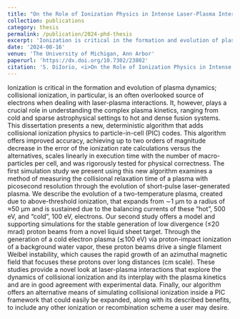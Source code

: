 ```yaml
---
title: "On the Role of Ionization Physics in Intense Laser-Plasma Interactions"
collection: publications
category: thesis
permalink: /publication/2024-phd-thesis
excerpt: 'Ionization is critical in the formation and evolution of plasma dynamics; collisional ionization, in particular, is an often overlooked source of electrons when dealing with laser-plasma interactions. It, however, plays a crucial role in understanding the complex plasma kinetics, ranging from cold and sparse astrophysical settings to hot and dense fusion systems. This dissertation presents a new, deterministic algorithm that adds collisional ionization physics to particle-in-cell (PIC) codes. This algorithm offers improved accuracy, achieving up to two orders of magnitude decrease in the error of the ionization rate calculations versus the alternatives, scales linearly in execution time with the number of macro-particles per cell, and was rigorously tested for physical correctness. The first simulation study we present using this new algorithm examines a method of measuring the collisional relaxation time of a plasma with picosecond resolution through the evolution of short-pulse laser-generated plasma. We describe the evolution of a two-temperature plasma, created due to above-threshold ionization, that expands from ∼1 μm to a radius of ≈50 μm and is sustained due to the balancing currents of these “hot”, 500 eV, and “cold”, 100 eV, electrons. Our second study offers a model and supporting simulations for the stable generation of low divergence (≤20 mrad) proton beams from a novel liquid sheet target. Through the generation of a cold electron plasma (≲100 eV) via proton-impact ionization of a background water vapor, these proton beams drive a single filament Weibel instability, which causes the rapid growth of an azimuthal magnetic field that focuses these protons over long distances (cm scale). These studies provide a novel look at laser-plasma interactions that explore the dynamics of collisional ionization and its interplay with the plasma kinetics and are in good agreement with experimental data. Finally, our algorithm offers an alternative means of simulating collisional ionization inside a PIC framework that could easily be expanded, along with its described benefits, to include any other ionization or recombination scheme a user may desire.'
date: '2024-08-16'
venue: 'The University of Michigan, Ann Arbor'
paperurl: 'https://dx.doi.org/10.7302/23802'
citation: 'S. DiIorio, <i>On the Role of Ionization Physics in Intense Laser-Plasma Interactions</i>, Ph.D. dissertation, The University of Michigan, Ann Arbor, 2024.'
---
```

Ionization is critical in the formation and evolution of plasma dynamics; collisional ionization, in particular, is an often overlooked source of electrons when dealing with laser-plasma interactions. It, however, plays a crucial role in understanding the complex plasma kinetics, ranging from cold and sparse astrophysical settings to hot and dense fusion systems. This dissertation presents a new, deterministic algorithm that adds collisional ionization physics to particle-in-cell (PIC) codes. This algorithm offers improved accuracy, achieving up to two orders of magnitude decrease in the error of the ionization rate calculations versus the alternatives, scales linearly in execution time with the number of macro-particles per cell, and was rigorously tested for physical correctness. The first simulation study we present using this new algorithm examines a method of measuring the collisional relaxation time of a plasma with picosecond resolution through the evolution of short-pulse laser-generated plasma. We describe the evolution of a two-temperature plasma, created due to above-threshold ionization, that expands from ∼1 μm to a radius of ≈50 μm and is sustained due to the balancing currents of these “hot”, 500 eV, and “cold”, 100 eV, electrons. Our second study offers a model and supporting simulations for the stable generation of low divergence (≤20 mrad) proton beams from a novel liquid sheet target. Through the generation of a cold electron plasma (≲100 eV) via proton-impact ionization of a background water vapor, these proton beams drive a single filament Weibel instability, which causes the rapid growth of an azimuthal magnetic field that focuses these protons over long distances (cm scale). These studies provide a novel look at laser-plasma interactions that explore the dynamics of collisional ionization and its interplay with the plasma kinetics and are in good agreement with experimental data. Finally, our algorithm offers an alternative means of simulating collisional ionization inside a PIC framework that could easily be expanded, along with its described benefits, to include any other ionization or recombination scheme a user may desire.
